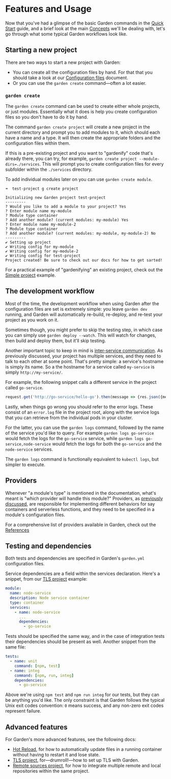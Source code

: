 # Features and Usage

Now that you've had a glimpse of the basic Garden commands in the [Quick Start](../basics/quick-start.md) guide, and a brief look at the main [Concepts](../basics/concepts.md) we'll be dealing with, let's go through what some typical Garden workflows look like.

## Starting a new project

There are two ways to start a new project with Garden:

- You can create all the configuration files by hand. For that that you should take a look at our [Configuration files](./configuration-files.md) document.
- Or you can use the `garden create` command—often a lot easier.

### `garden create`

The `garden create` command can be used to create either whole projects, or just modules. Essentially what it does is help you create configuration files so you don't have to do it by hand.

The command `garden create project` will create a new project in the current directory and prompt you to add modules to it, which should each have a name and a type. It will then create the appropriate folders and the configuration files within them.

If this is a pre-existing project and you want to "gardenify" code that's already there, you can try, for example, `garden create project --module-dirs=./services`. This will prompt you to create configuration files for every subfolder within the `./services` directory.

To add individual modules later on you can use `garden create module`.

```
➜  test-project g create project

Initializing new Garden project test-project
---------
? Would you like to add a module to your project? Yes
? Enter module name my-module
? Module type container
? Add another module? (current modules: my-module) Yes
? Enter module name my-module-2
? Module type container
? Add another module? (current modules: my-module, my-module-2) No
---------
✔ Setting up project
✔ Writing config for my-module
✔ Writing config for my-module-2
✔ Writing config for test-project
Project created! Be sure to check out our docs for how to get sarted!
```

For a practical example of "gardenifying" an existing project, check out the [Simple project](../examples/simple-project.md) example.

## The development workflow

Most of the time, the development workflow when using Garden after the configuration files are set is extremely simple: you leave `garden dev` running, and Garden will automatically re-build, re-deploy, and re-test your project as you work on it.

Sometimes though, you might prefer to skip the testing step, in which case you can simply use `garden deploy --watch`. This will watch for changes, then build and deploy them, but it'll skip testing.

Another important topic to keep in mind is [inter-service communication](../basics/concepts.md#how-inter-service-communication-works). As previously discussed, your project has multiple services, and they need to talk to each other at some point. That's pretty simple: a service's hostname is simply its name. So a the hostname for a service called `my-service` is simply `http://my-service/`.

For example, the following snippet calls a different service in the project called `go-service`.

```js
request.get('http://go-service/hello-go').then(message => {res.json({message})})
```

Lastly, when things go wrong you should refer to the error logs. These consist of an `error.log` file in the project root, along with the service logs that you can retrieve from the individual pods in your cluster.

For the latter, you can use the `garden logs` command, followed by the name of the service you'd like to query. For example `garden logs go-service` would fetch the logs for the `go-service` service, while `garden logs go-service,node-service` would fetch the logs for both the `go-service` and the `node-service` services.

The `garden logs` command is functionally equivalent to `kubectl logs`, but simpler to execute.

## Providers

Whenever "a module's type" is mentioned in the documentation, what's meant is "which provider will handle this module?" Providers, as [previously discussed](../basics/concepts.md), are responsible for implementing different behaviors for say containers and serverless functions, and they need to be specified in a module's configuration files.

For a comprehensive list of providers available in Garden, check out the [References](../reference/README.md)


## Testing and dependencies

Both tests and dependencies are specified in Garden's `garden.yml` configuration files.

Service dependencies are a field within the services declaration. Here's a snippet, from our [TLS project](../examples/tls-project.md) example:

```yaml
module:
  name: node-service
  description: Node service container
  type: container
  services:
    - name: node-service
      ...
      dependencies:
        - go-service
```

Tests should be specified the same way, and in the case of integration tests their dependencies should be present as well. Another snippet from the same file:

```yaml
tests:
  - name: unit
    command: [npm, test]
  - name: integ
    command: [npm, run, integ]
    dependencies:
      - go-service
```

Above we're using `npm test` and `npm run integ` for our tests, but they can be anything you'd like. The only constraint is that Garden follows the typical Unix exit codes convention: `0` means success, and any non-zero exit codes represent failure.

## Advanced features

For Garden's more advanced features, see the following docs:

- [Hot Reload](./hot-reload.md), for how to automatically update files in a running container without having to restart it and lose state.
- [TLS project](../examples/tls-project.md), for—drumroll!—how to set up TLS with Garden.
- [Remote sources project](../examples/remote-sources.md), for how to integrate multiple remote and local repositories within the same project.
